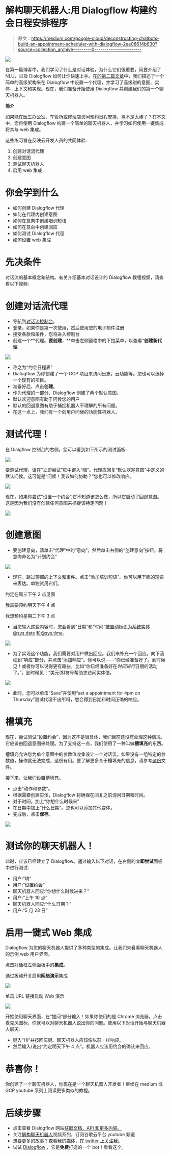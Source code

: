 # 解构聊天机器人:用 Dialogflow 构建约会日程安排程序

> 原文：<https://medium.com/google-cloud/deconstructing-chatbots-build-an-appointment-scheduler-with-dialogflow-2ee08614b630?source=collection_archive---------0----------------------->

![](img/78f3f99e64deaa321884e1da7197b527.png)

在第一篇博客中，我们学习了什么是对话体验，为什么它们很重要，简要介绍了 NLU，以及 Dialogflow 如何让你快速上手。在[的第二篇文章](/google-cloud/deconstructing-chatbots-getting-started-with-dialogflow-4f91deb32135)中，我们描述了一个简单的高级架构来在 Dialogflow 中设置一个代理，并学习了高级别的意图、实体、上下文和实现。现在，我们准备开始使用 Dialogflow 并创建我们的第一个聊天机器人。

**简介**

如果能在医生办公室、车管所或修理店访问预约日程安排，岂不是太棒了？在本文中，您将使用 Dialogflow 构建一个简单的聊天机器人，并学习如何使用一键集成将其与 web 集成。

这些练习旨在反映云开发人员的共同体验:

1.  创建对话流代理
2.  创建意图
3.  测试聊天机器人
4.  启用 web 集成

# 你会学到什么

*   如何创建 Dialogflow 代理
*   如何在代理内创建意图
*   如何在意向中创建培训短语
*   如何在意向中创建回应
*   如何测试 Dialogflow 代理
*   如何设置 web 集成

# 先决条件

对话流的基本概念和结构。有关介绍基本对话设计的 Dialogflow 教程视频，请查看以下视频:

# 创建对话流代理

*   导航到[对话流控制台](https://console.dialogflow.com/api-client/)。
*   登录，如果你是第一次使用，然后使用您的电子邮件注册
*   接受条款和条件，您将进入控制台
*   创建一个**代理。**要创建**，**单击左侧窗格中的下拉菜单，以查看“**创建新代理**

![](img/7a4a9a5c23870a534d9af945b420e4f0.png)

*   称之为“约会日程表”
*   Dialogflow 为你创建了一个 GCP 项目来访问日志，云功能等。您也可以选择一个现有的项目。
*   准备好后，点击**创建**。
*   作为代理的一部分，Dialogflow 创建了两个默认意图。
*   默认欢迎意图有助于问候您的用户
*   默认的回退意图有助于捕捉机器人不理解的所有问题。
*   在这一点上，我们有一个向用户问候的功能性机器人。

# 测试代理！

在 Dialgflow 控制台的右侧，您可以看到如下所示的测试面板:

![](img/4678c53906e4d225e1d2887f891766e5.png)

要测试代理，请在“立即尝试”框中键入“嗨”。代理应回复“默认欢迎意图”中定义的默认问候。这可能是“问候！我该如何协助？”您也可以修改响应。

![](img/8d916df395d3bc0c15ae7ed7e9e962ea.png)

现在，如果你尝试“设置一个约会”,它不知道该怎么做，所以它启动了回退意图。这是因为我们没有创建任何意图来捕捉该特定问题！

![](img/61f8b91756a0468d5ccc8034fddd0009.png)

# 创建意图

*   要创建意向，请单击“代理”中的“意向”，然后单击右侧的“创建意向”按钮。将意向命名为“计划约会”

![](img/27351d42229604b7f1e3eaf444e9f280.png)

*   现在，跳过顶部的上下文和事件。点击“添加培训短语”。你可以用下面的短语来表达。单独试用它们。

约定在周三下午 2 点见面

我需要预约明天下午 4 点

我想预约星期二下午 3 点

*   当您输入这些内容时，您会看到“日期”和“时间”被自动标识为系统实体@sys.date 和@sys.time。

![](img/7e4bccd2098d911a2c7658b74bed0b6c.png)

*   为了实现这个功能，我们需要对用户做出回应。我们来补充一个回应。向下滚动到“响应”部分，并点击“添加响应”。你可以说——“你已经准备好了。到时候见！或者你可以说得更有趣些，比如“你已经准备好在$时间进行$日期的活动了。”。到时候见！“美元($)符号帮助您访问实体值。

![](img/4c284bf664588088c6e846f0f74967ba.png)

*   此时，您可以单击“Save”并使用“set a appointment for 4pm on Thursday”测试代理不出所料，您会得到日期和时间正确的响应。

# 槽填充

现在，尝试测试“设置约会”，因为这不是很具体，我们目前还没有处理这种情况，它应该由回退意图来处理。为了支持这一点，我们使用了一种叫做**槽填充**的东西。

槽填充允许您为单个意图中的参数值收集设计一个对话流。如果没有一组特定的参数值，操作就无法完成，这很有用。要了解更多关于槽填充的信息，请参考[这份](https://dialogflow.com/docs/concepts/slot-filling)文件。

接下来，让我们设置槽填充。

*   点击“动作和参数”。
*   根据需要创建实体，Dialogflow 将确保在回复之前询问日期和时间。
*   对于时间，加上“你想什么时候来”
*   在日期中加上“什么日期”。您也可以添加其他变体。
*   完成后，点击**保存**。

![](img/38481b78c731f6d3f0011552a310d4e7.png)

# 测试你的聊天机器人！

此时，应该已经建立了 Dialogflow。通过输入以下对话，在右侧的**立即尝试**面板中进行测试:

*   用户:“嗨”
*   用户:“设置约会”
*   聊天机器人回应:“你想什么时候进来？”
*   用户:“上午 10 点”
*   聊天机器人回应:“什么日期？”
*   用户:“5 月 23 日”

# 启用一键式 Web 集成

Dialogflow 为您的聊天机器人提供了多种类型的集成。让我们来看看聊天机器人的示例 web 用户界面。

点击对话框左侧面板中的**集成**。

通过扳动开关启用**网络演示**集成

![](img/dd26c9cd3663f7988ae143180e8b8346.png)

单击 URL 链接启动 Web 演示

![](img/567f8c4f6e59f715cfd66f6c1f42f63f.png)

开始使用聊天界面，在“提问”部分输入！如果你使用的是 Chrome 浏览器，点击麦克风图标，你就可以对聊天机器人说出你的问题。使用以下对话开始与聊天机器人聊天:

*   键入“Hi”并按回车键。聊天机器人应该像以前一样响应。
*   然后输入/说出“约定明天下午 4 点”。机器人应该用约会的确认来回应。

# 恭喜你！

你创建了一个聊天机器人，你现在是一个聊天机器人开发者！继续在 medium 或 GCP youtube 系列上阅读更多类似的教程。

# 后续步骤

*   点击查看 Dialogflow 网站[获取文档、API 和更多内容。](https://cloud.google.com/dialogflow-enterprise/)
*   关注[解构聊天机器人](https://www.youtube.com/watch?v=O00K10xP5MU&list=PLIivdWyY5sqK5SM34zbkitWLOV-b3V40B&index=1)视频系列，订阅谷歌云平台 youtube 频道
*   想要更多的故事？查看我的[媒体](/@pvergadia/)，[在 twitter 上关注我](https://twitter.com/pvergadia)。
*   试试 [Dialogflow](https://dialogflow.com/) ，它是**免费**打造的一个 bot！看看这个。
